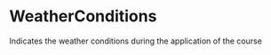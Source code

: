 WeatherConditions
=================

Indicates the weather conditions during the application of the course
